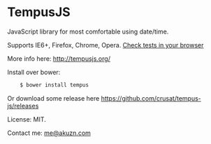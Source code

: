 TempusJS
========

JavaScript library for most comfortable using date/time.

Supports IE6+, Firefox, Chrome, Opera. [Check tests in your browser](http://tempusjs.org/tests/index.html)

More info here: http://tempusjs.org/

Install over bower:

```bash
    $ bower install tempus
```
Or download some release here https://github.com/crusat/tempus-js/releases


License: MIT.

Contact me: me@akuzn.com